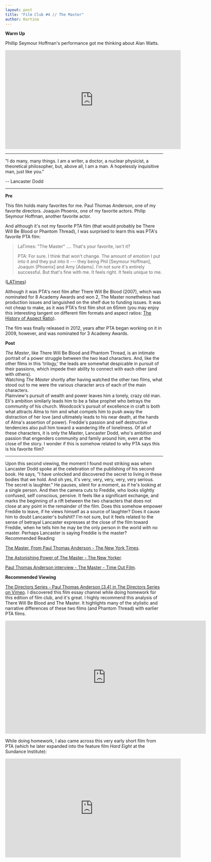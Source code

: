 ```yaml
---
layout: post
title: "Film Club #4 // The Master"
author: Kortina
---
```


**Warm Up**

Phillip Seymour Hoffman's performance got me thinking about Alan Watts.

<iframe width="560" height="315" src="https://www.youtube.com/embed/Z1IYwTO4-j8?rel=0" frameborder="0" allow="autoplay; encrypted-media" allowfullscreen></iframe>

* * *

"I do many, many things. I am a writer, a doctor, a nuclear physicist, a theoretical philosopher, but, above all, I am a man. A hopelessly inquisitive man, just like you."

-- Lancaster Dodd

* * *

**Pre**

This film holds many favorites for me. Paul Thomas Anderson, one of my favorite directors. Joaquin Phoenix, one of my favorite actors. Philip Seymour Hoffman, another favorite actor.

And although it's not my favorite PTA film (that would probably be There Will Be Blood or Phantom Thread), I was surprised to learn this was PTA's favorite PTA film:

> LaTimes: "The Master" .... That's your favorite, isn't it?
> 
> PTA: For sure. I think that won't change. The amount of emotion I put into it and they put into it --- they being Phil [Seymour Hoffman], Joaquin [Phoenix] and Amy [Adams]. I'm not sure it's entirely successful. But that's fine with me. It feels right. It feels unique to me.

([LATimes](http://www.latimes.com/entertainment/envelope/la-en-mn-paul-thomas-anderson-phantom-thread-oscars-20180220-htmlstory.html))

Although it was PTA's next film after There Will Be Blood (2007), which was nominated for 8 Academy Awards and won 2, The Master nonetheless had production issues and languished on the shelf due to funding issues. It was not cheap to make, as it was PTA's first film shot on 65mm (you may enjoy this interesting tangent on different film formats and aspect ratios: [The History of Aspect Ratio](https://vimeo.com/68830569)).

The film was finally released in 2012, years after PTA began working on it in 2009, however, and was nominated for 3 Academy Awards.

**Post**

*The Master*, like There Will Be Blood and Phantom Thread, is an intimate portrait of a power struggle between the two lead characters. And, like the other films in this 'trilogy,' the leads are somewhat despicable in pursuit of their passions, which impede their ability to connect with each other (and with others).\
Watching *The Master* shortly after having watched the other two films, what stood out to me were the various character arcs of each of the main characters.\
Plainview's pursuit of wealth and power leaves him a lonely, crazy old man. Eli's ambition similarly leads him to be a false prophet who betrays the community of his church. Woodcock's pursuit of excellence in craft is both what attracts Alma to him and what compels him to push away the distraction of her love (and ultimately leads to his near death, at the hands of Alma's assertion of power). Freddie's passion and self destructive tendencies also pull him toward a wandering life of loneliness. Of all of these characters, it is only the Master, Lancaster Dodd, who's ambition and passion that engenders community and family around him, even at the close of the story. I wonder if this is somehow related to why PTA says this is his favorite film?

* * *

Upon this second viewing, the moment I found most striking was when Lancaster Dodd spoke at the celebration of the publishing of his second book. He says, "I have unlocked and discovered the secret to living in these bodies that we hold. And oh yes, it's very, very, very, very, very serious. The secret is laughter." He pauses, silent for a moment, as if he's looking at a single person. And then the camera cuts to Freddie, who looks slightly confused, self conscious, pensive. It feels like a significant exchange, and marks the beginning of a rift between the two characters that does not close at any point in the remainder of the film. Does this somehow empower Freddie to leave, if he views himself as a source of laughter? Does it cause him to doubt Lancaster's bullshit? I'm not sure, but it feels related to the sense of betrayal Lancaster expresses at the close of the film toward Freddie, when he tells him he may be the only person in the world with no master. Perhaps Lancaster is saying Freddie is the master?\
Recommended Reading

[The Master, From Paul Thomas Anderson - The New York Times](https://www.nytimes.com/2012/09/14/movies/review-the-master-from-paul-thomas-anderson.html).

[The Astonishing Power of The Master - The New Yorker](https://www.newyorker.com/culture/richard-brody/the-astonishing-power-of-the-master).

[Paul Thomas Anderson interview - The Master - Time Out Film](https://www.timeout.com/london/film/paul-thomas-anderson-interview).

**Recommended Viewing**

[The Directors Series - Paul Thomas Anderson [3.4] in The Directors Series on Vimeo](https://vimeo.com/channels/directorsseries/161329867). I discovered this film essay channel while doing homework for this edition of film club, and it's great. I highly recommend this analysis of There Will Be Blood and The Master. It highlights many of the stylistic and narrative differences of these two films (and Phantom Thread) with earlier PTA films.

<iframe src="https://player.vimeo.com/video/161329867" width="640" height="360" frameborder="0" allowfullscreen></iframe>

While doing homework, I also came across this very early short film from PTA (which he later expanded into the feature film *Hard Eight* at the Sundance Institute):

<iframe width="560" height="315" src="https://www.youtube.com/embed/lfk1b65lb-M?rel=0" frameborder="0" allow="autoplay; encrypted-media" allowfullscreen></iframe>
